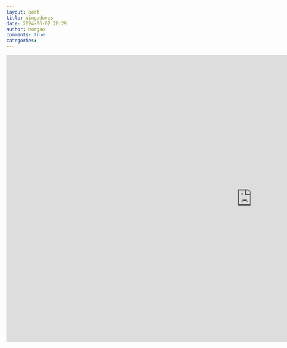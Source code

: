 ```yaml
---
layout: post
title: Vingadores
date: 2024-06-02 20:29
author: Morgao
comments: true
categories: 
---
```

<!-- wp:html -->
<iframe src="https://docs.google.com/presentation/d/e/2PACX-1vQ0MuoHxVb742Sf2qLTCX8ijD4XllimNxiKNyHfHnBu1oqoyiCGGBnSAnt7jUUqHQ/embed?start=false&loop=true&delayms=3000" frameborder="0" width="1280" height="749" allowfullscreen="true" mozallowfullscreen="true" webkitallowfullscreen="true"></iframe>
<!-- /wp:html -->
